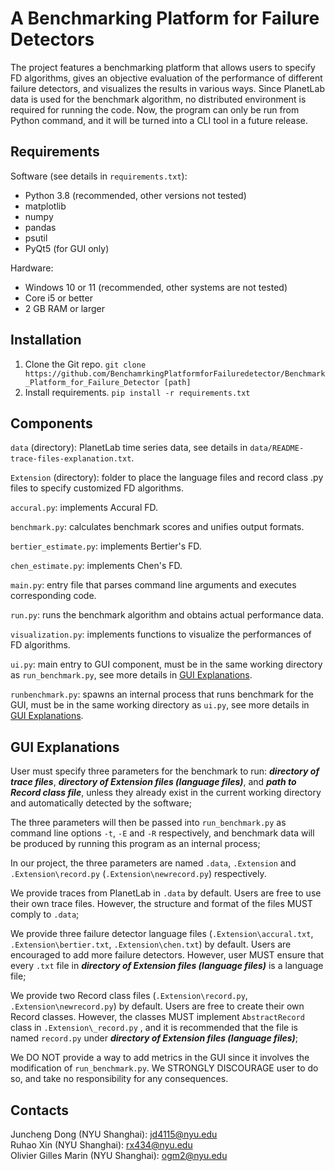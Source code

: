 # A Benchmarking Platform for Failure Detectors  
The project features a benchmarking platform that allows users to specify FD algorithms, 
gives an objective evaluation of the performance of different failure detectors, and visualizes
the results in various ways. Since PlanetLab data is used for the benchmark algorithm, 
no distributed environment is required for running the code. Now, the program
can only be run from Python command, and it will be turned into a CLI tool in a future release.

## Requirements
Software (see details in `requirements.txt`):    
 - Python 3.8 (recommended, other versions not tested)
 - matplotlib
 - numpy
 - pandas
 - psutil
 - PyQt5 (for GUI only)

Hardware:    
 - Windows 10 or 11 (recommended, other systems are not tested)
 - Core i5 or better
 - 2 GB RAM or larger

## Installation
1. Clone the Git repo. `git clone https://github.com/BenchamrkingPlatformforFailuredetector/Benchmark_Platform_for_Failure_Detector [path]`
2. Install requirements. `pip install -r requirements.txt`

## Components
`data` (directory): PlanetLab time series data, see details in `data/README-trace-files-explanation.txt`.

`Extension` (directory): folder to place the language files and record class .py files to specify customized FD algorithms.

`accural.py`: implements Accural FD.

`benchmark.py`: calculates benchmark scores and unifies output formats.

`bertier_estimate.py`: implements Bertier's FD.

`chen_estimate.py`: implements Chen's FD.

`main.py`: entry file that parses command line arguments and executes corresponding code.

`run.py`: runs the benchmark algorithm and obtains actual performance data.

`visualization.py`: implements functions to visualize the performances of FD algorithms.

`ui.py`: main entry to GUI component, must be in the same working directory as `run_benchmark.py`, see more details in 
[GUI Explanations](#gui-explanations).

`runbenchmark.py`: spawns an internal process that runs benchmark for the GUI, must be in the same working directory 
as `ui.py`, see more details in [GUI Explanations](#gui-explanations).

## GUI Explanations
User must specify three parameters for the benchmark to run: _**directory of trace files**_, 
_**directory of Extension files (language files)**_, and _**path to Record class file**_, unless they already exist in
the current working directory and automatically detected by the software;    

The three parameters will then be passed into `run_benchmark.py` as command line options `-t`, `-E` and `-R` respectively,
and benchmark data will be produced by running this program as an internal process;

In our project, the three parameters are named `.data`, `.Extension` and `.Extension\record.py`
(`.Extension\newrecord.py`) respectively. 

We provide traces from PlanetLab in `.data` by default. Users are free to use their own trace files. However, 
the structure and format of the files MUST comply to `.data`;

We provide three failure detector language files (`.Extension\accural.txt`, `.Extension\bertier.txt`, 
`.Extension\chen.txt`) by default. Users are encouraged to add more failure detectors. However, user MUST ensure that 
every `.txt` file in _**directory of Extension files (language files)**_ is a language file; 

We provide two Record class files (`.Extension\record.py`, `.Extension\newrecord.py`) by default. Users are free to 
create their own Record classes. However, the classes MUST implement `AbstractRecord` class in `.Extension\_record.py`
, and it is recommended that the file is named `record.py` under _**directory of Extension files (language files)**_;

We DO NOT provide a way to add metrics in the GUI since it involves the modification of `run_benchmark.py`. We STRONGLY 
DISCOURAGE user to do so, and take no responsibility for any consequences.

## Contacts
Juncheng Dong (NYU Shanghai): [jd4115@nyu.edu](mailto:jd4115@nyu.edu)    
Ruhao Xin (NYU Shanghai): [rx434@nyu.edu](mailto:rx434@nyu.edu)    
Olivier Gilles Marin (NYU Shanghai): [ogm2@nyu.edu](mailto:ogm2@nyu.edu)
